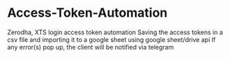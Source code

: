 # Access-Token-Automation
Zerodha, XTS login access token automation
Saving the access tokens in a csv file and importing it to a google sheet using google sheet/drive api
If any error(s) pop up, the client will be notified via telegram
